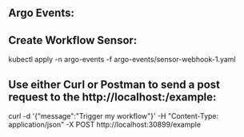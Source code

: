 Argo Events:
--------------

Create Workflow Sensor:
------------------------

kubectl apply -n argo-events -f argo-events/sensor-webhook-1.yaml


Use either Curl or Postman to send a post request to the http://localhost:/example:
-------------------------------------------------------------------------------------
curl -d '{"message":"Trigger my workflow"}' -H "Content-Type: application/json" -X POST
 http://localhost:30899/example